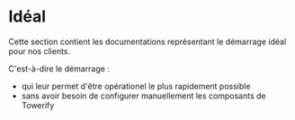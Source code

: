 # Idéal

Cette section contient les documentations représentant le démarrage idéal pour nos clients.

C'est-à-dire le démarrage :

- qui leur permet d'être opérationel le plus rapidement possible
- sans avoir besoin de configurer manuellement les composants de Towerify

